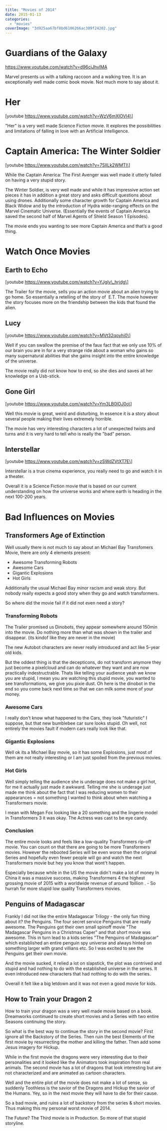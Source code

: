 ```yaml
---
title: "Movies of 2014"
date: 2015-01-13
categories:
  - "movies"
coverImage: "3d925aa67bf8bd6106266ac309f24202.jpg"
---
```


# Guardians of the Galaxy

https://www.youtube.com/watch?v=d96cjJhvlMA

Marvel presents us with a talking raccoon and a walking tree. It is an exceptionally well made comic book movie. Not much more to say about it.

# Her

\[youtube https://www.youtube.com/watch?v=WzV6mXIOVl4\]

"Her" is a very well made Science Fiction movie. It explores the possibilities and limitations of falling in love with an Artificial Intelligence.

# Captain America: The Winter Soldier

\[youtube https://www.youtube.com/watch?v=7SlILk2WMTI\]

While the Captain America: The First Avenger was well made it utterly failed on having a very stupid story.

The Winter Soldier, is very well made and while it has impressive action set pieces it has in addition a great story and asks difficult questions about using drones. Additionally some character growth for Captain America and Black Widow and by the introduction of Hydra wide-ranging effects on the Marvel Cinematic Universe. (Essentially the events of Captain America saved the second half of Marvel Agents of Shield Season 1 Episodes).

The movie ends you wanting to see more Captain America and that’s a good thing.

# Watch Once Movies

## Earth to Echo

\[youtube https://www.youtube.com/watch?v=YJgIv\_hrjdg\]

The Trailer for the movie, sells you an action movie about an alien trying to go home. So essentially a retelling of the story of  E.T. The movie however the story focuses more on the friendship between the kids that found the alien.

## Lucy

\[youtube https://www.youtube.com/watch?v=MVt32qoyhi0\]

Well if you can swallow the premise of the faux fact that we only use 10% of our brain you are in for a very strange ride about a woman who gains so many supernatural abilities that she gains insight into the entire knowledge of the universe.

The movie really did not know how to end, so she dies and saves all her knowledge on a Usb-stick.

## Gone Girl

\[youtube https://www.youtube.com/watch?v=Ym3LB0lOJ0o\]

Well this movie is great, weird and disturbing, In essence it is a story about several people making their lives extremely horrible.

The movie has very interesting characters a lot of unexpected twists and turns and it is very hard to tell who is really the "bad" person.

## Interstellar

\[youtube https://www.youtube.com/watch?v=zSWdZVtXT7E\]

Interstellar is a true cinema experience, you really need to go and watch it in a theater.

Overall it is a Science Fiction movie that is based on our current understanding on how the universe works and where earth is heading in the next 100-200 years.

# Bad Influences on Movies

## Transformers Age of Extinction

Well usually there is not much to say about an Michael Bay Transfomers Movie, there are only 4 elements present:

- Awesome Transforming Robots
- Awesome Cars
- Gigantic Explosions
- Hot Girls

Additionally the usual Michael Bay minor racism and weak story. But nobody really expects a good story when they go and watch transformers.

So where did the movie fail if it did not even need a story?

### Transforming Robots

The Trailer promised us Dinobots, they appear somewhere around 150min into the movie. Do nothing more than what was shown in the trailer and disappear. (its kindof like they are never in the movie)

The new Autobot characters are never really introduced and act like 5-year old kids.

But the oddest thing is that the decepticons, do not transform anymore they just become a pixelcloud and can do whatever they want and are now practically indestructrable. Thats like telling your audience yeah we know you are stupid, I mean you are watching this stupid movie, you wanted to see transformations, we give you pixie dust. Oh here is the dinobot in the end so you come back next time so that we can milk some more of your money.

### Awesome Cars

I really don't know what happened to the Cars, they look "futuristic" I suppose, but that new bumblebee car sure looks stupid. Oh well, not entirely the movies fault if modern cars really look like that.

### Gigantic Explosions

Well ok its a Michael Bay movie, so it has some Explosions, just most of them are not really interesting or I am just spoiled from the previous movies.

### Hot Girls

Well simply telling the audience she is underage does not make a girl hot, for me it actually just made it awkward. Telling me she is underage just made me think about the fact that I was reducing women to their appearances = not something I wanted to think about when watching a Transformers movie.

I mean with Megan Fox looking like a 20 something and the lingerie model in Transformers 3 it was okay. The Actress was cast to be eye candy.

### Conclusion

The entire movie looks and feels like a low-quality Transformers rip-off movie. You can count on that there are going to be more Transformers movies. However the rebooted Series will be even worse then the original Series and hopefully even fewer people will go and watch the next Transformers movie but hey you know that wont't happen.

Especially because while in the US the movie didn't make a lot of money In China it was a massive success, making Transformers 4 the highest grossing movie of 2015 with a worldwide revenue of around 1billion . - So hurrah for more stupid low quality Transformers movies.

## Penguins of Madagascar

Frankly I did not like the entire Madagascar Trilogy - the only fun thing about it? the Penguins. The four secret service Penguins that are really awesome. The Penguins got their own small spinoff movie "The Madagascar Penguins in a Christmas Caper" and that short movie was awesome. This in turn lead to a kids series "The Penguins of Madagascar" which established an entire penguin spy universe and always hinted on something larger with grand villians etc. So I was excited to see the Penguins get their own movie.

And the movie sucked, it relied a lot on slapstick, the plot was contrived and stupid and had nothing to do with the established universe in the series. It even introduced new characters that had nothing to do with the series.

Overall it felt like a big letdown and it was not even a good movie for kids.

## How to Train your Dragon 2

How to train your dragon was a very well made movie based on a book. Dreamworks continued to create short movies and a Series with two entire Seasons continuing the story.

So what is the best way to continue the story in the second movie? First ignore all the Backstory of the Series. Then ruin the best Elements of the first movie by resurrecting the mother and killing the father. Then add some Jesus imagery for Hickup.

While in the first movie the dragons were very interesting due to their personalities and it looked like the Animators took inspiration from real animals. The second movie has a lot of dragons that look interesting but are not characterized and are animated as cartoon characters.

Well and the entire plot of the movie does not make a lot of sense, so suddenly Toothless is the savior of the Dragons and Hickup the savior of the Humans. Yey, so in the next movie they will have to die for their cause.

So a bad movie, and ruins a lot of backstory from the series & short movies. Thus making this my personal worst movie of 2014.

The Future? The Third movie is in Production. So more of that stupid storyline.

